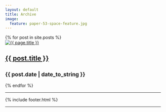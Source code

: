 ```yaml
---
layout: default
title: Archive
image:
  feature: paper-53-space-feature.jpg
---
```

<div class="container">
<div class="row">
    {% for post in site.posts %}
    <article class="col-md-4 post">
    <div class="post">
      <a href="{{ post.url }}">
	<img src="/images/{{ post.image.teaser }}" class="post-teaser-image" alt="{{ page.title }}" itemprop="image">
      </a>
    <h1 class="post-title">
      <a href="{{ post.url }}">
        {{ post.title }}
      </a>
    </h1></a>
<h2><small>{{ post.date | date_to_string }}</small></h2>
    </article>
  {% endfor %}

<hr>
    {% include footer.html %}
<hr>
</div>
</div>
